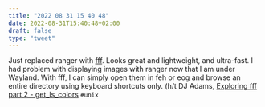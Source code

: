 ```yaml
---
title: "2022 08 31 15 40 48"
date: 2022-08-31T15:40:48+02:00
draft: false
type: "tweet"
---
```


Just replaced ranger with [fff](https://github.com/dylanaraps/fff). Looks great and lightweight, and ultra-fast. I had problem with displaying images with ranger now that I am under Wayland. With fff, I can simply open them in feh or eog and browse an entire directory using keyboard shortcuts only. (h/t DJ Adams, [Exploring fff part 2 - get_ls_colors](https://qmacro.org/blog/posts/2021/11/07/exploring-fff-part-2-get_ls_colors/) `#unix`
